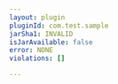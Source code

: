 ```yaml
---
layout: plugin
pluginId: com.test.sample
jarSha1: INVALID
isJarAvailable: false
error: NONE
violations: []

---
```

